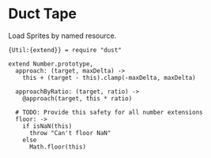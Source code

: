 Duct Tape
=========

Load Sprites by named resource.

    {Util:{extend}} = require "dust"

    extend Number.prototype,
      approach: (target, maxDelta) ->
        this + (target - this).clamp(-maxDelta, maxDelta)

      approachByRatio: (target, ratio) ->
        @approach(target, this * ratio)

      # TODO: Provide this safety for all number extensions
      floor: ->
        if isNaN(this)
          throw "Can't floor NaN"
        else
          Math.floor(this)
